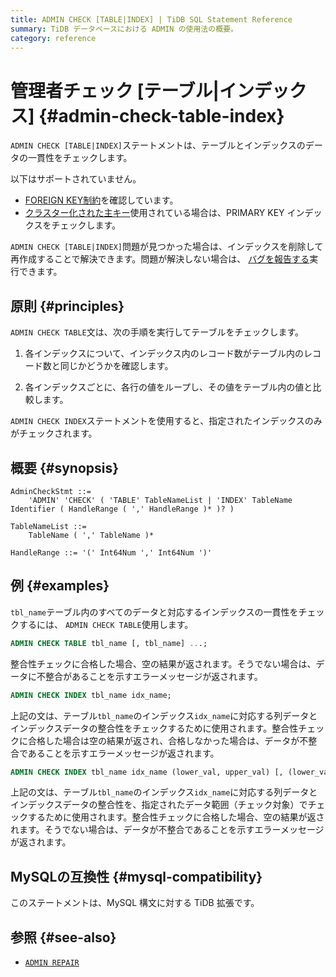 ```yaml
---
title: ADMIN CHECK [TABLE|INDEX] | TiDB SQL Statement Reference
summary: TiDB データベースにおける ADMIN の使用法の概要。
category: reference
---
```


# 管理者チェック [テーブル|インデックス] {#admin-check-table-index}

`ADMIN CHECK [TABLE|INDEX]`ステートメントは、テーブルとインデックスのデータの一貫性をチェックします。

以下はサポートされていません。

-   [FOREIGN KEY制約](/foreign-key.md)を確認しています。
-   [クラスター化された主キー](/clustered-indexes.md)使用されている場合は、PRIMARY KEY インデックスをチェックします。

`ADMIN CHECK [TABLE|INDEX]`問題が見つかった場合は、インデックスを削除して再作成することで解決できます。問題が解決しない場合は、 [バグを報告する](https://docs.pingcap.com/tidb/stable/support)実行できます。

## 原則 {#principles}

`ADMIN CHECK TABLE`文は、次の手順を実行してテーブルをチェックします。

1.  各インデックスについて、インデックス内のレコード数がテーブル内のレコード数と同じかどうかを確認します。

2.  各インデックスごとに、各行の値をループし、その値をテーブル内の値と比較します。

`ADMIN CHECK INDEX`ステートメントを使用すると、指定されたインデックスのみがチェックされます。

## 概要 {#synopsis}

```ebnf+diagram
AdminCheckStmt ::=
    'ADMIN' 'CHECK' ( 'TABLE' TableNameList | 'INDEX' TableName Identifier ( HandleRange ( ',' HandleRange )* )? ) 

TableNameList ::=
    TableName ( ',' TableName )*

HandleRange ::= '(' Int64Num ',' Int64Num ')'
```

## 例 {#examples}

`tbl_name`テーブル内のすべてのデータと対応するインデックスの一貫性をチェックするには、 `ADMIN CHECK TABLE`使用します。

```sql
ADMIN CHECK TABLE tbl_name [, tbl_name] ...;
```

整合性チェックに合格した場合、空の結果が返されます。そうでない場合は、データに不整合があることを示すエラーメッセージが返されます。

```sql
ADMIN CHECK INDEX tbl_name idx_name;
```

上記の文は、テーブル`tbl_name`のインデックス`idx_name`に対応する列データとインデックスデータの整合性をチェックするために使用されます。整合性チェックに合格した場合は空の結果が返され、合格しなかった場合は、データが不整合であることを示すエラーメッセージが返されます。

```sql
ADMIN CHECK INDEX tbl_name idx_name (lower_val, upper_val) [, (lower_val, upper_val)] ...;
```

上記の文は、テーブル`tbl_name`のインデックス`idx_name`に対応する列データとインデックスデータの整合性を、指定されたデータ範囲（チェック対象）でチェックするために使用されます。整合性チェックに合格した場合、空の結果が返されます。そうでない場合は、データが不整合であることを示すエラーメッセージが返されます。

## MySQLの互換性 {#mysql-compatibility}

このステートメントは、MySQL 構文に対する TiDB 拡張です。

## 参照 {#see-also}

-   [`ADMIN REPAIR`](/sql-statements/sql-statement-admin.md#admin-repair-statement)
